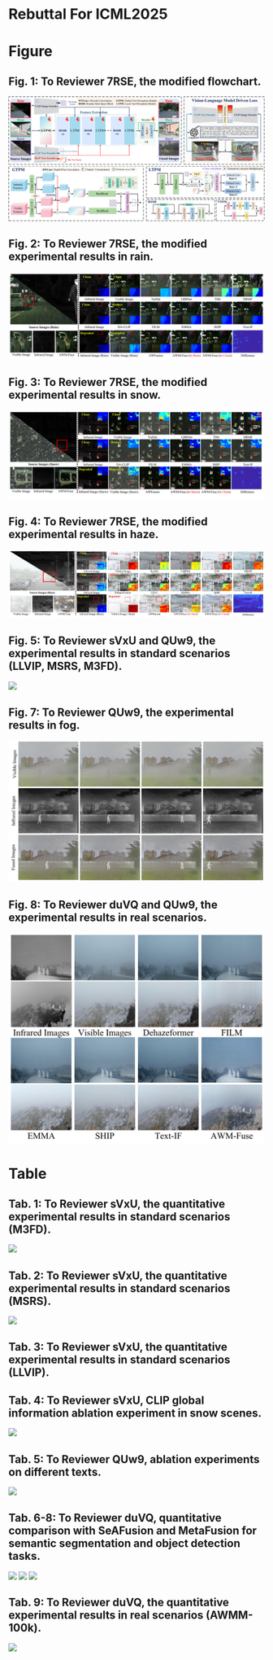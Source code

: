 # Rebuttal For ICML2025 

<h1>Figure</h1>
<h2 id='figures'> Fig. 1: To Reviewer 7RSE, the modified flowchart.</h2>
<img src="figures/1_00.jpg">

<h2 id='figures'> Fig. 2: To Reviewer 7RSE, the modified experimental results in rain.</h2>
<img src="figures/2_00.jpg">

<h2 id='figures'> Fig. 3: To Reviewer 7RSE, the modified experimental results in snow.</h2>
<img src="figures/3_00.jpg">

<h2 id='figures'> Fig. 4: To Reviewer 7RSE, the modified experimental results in haze.</h2>
<img src="figures/4_00.jpg">

<h2 id='figures'> Fig. 5: To Reviewer sVxU and QUw9, the experimental results in standard scenarios (LLVIP, MSRS, M3FD).</h2>
<img src="figures/5_00.jpg">

<h2 id='figures'> Fig. 7: To Reviewer QUw9, the experimental results in fog.</h2>
<img src="figures/7_00.jpg">

<h2 id='figures'> Fig. 8: To Reviewer duVQ and QUw9, the experimental results in real scenarios.</h2>
<img src="figures/8_00.jpg">

<h1>Table</h1>
<h2 id='Table'> Tab. 1: To Reviewer sVxU, the quantitative experimental results in standard scenarios (M3FD).</h2>
<img src="tables/表3.png">

<h2 id='Table'> Tab. 2: To Reviewer sVxU, the quantitative experimental results in standard scenarios (MSRS).</h2>
<img src="tables/表4.png">

<h2 id='Table'> Tab. 3: To Reviewer sVxU, the quantitative experimental results in standard scenarios (LLVIP).</h2>

<h2 id='Table'> Tab. 4: To Reviewer sVxU, CLIP global information ablation experiment in snow scenes.</h2>
<img src="tables/表2.png">

<h2 id='Table'> Tab. 5: To Reviewer QUw9, ablation experiments on different texts.</h2>
<img src="tables/表1.png">

<h2 id='Table'> Tab. 6-8: To Reviewer duVQ, quantitative comparison with SeAFusion and MetaFusion for semantic segmentation and object detection tasks.</h2>
<img src="tables/表7.png">

<img src="tables/表5.png">

<img src="tables/表6.png">


<h2 id='Table'> Tab. 9: To Reviewer duVQ, the quantitative experimental results in real scenarios (AWMM-100k).</h2>
<img src="tables/表8.png">






